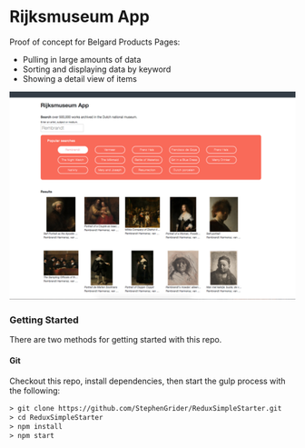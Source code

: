 # Rijksmuseum App

Proof of concept for Belgard Products Pages:

* Pulling in large amounts of data
* Sorting and displaying data by keyword
* Showing a detail view of items

![alt text](rijks_screenshot.png)

### Getting Started

There are two methods for getting started with this repo.

#### Git
Checkout this repo, install dependencies, then start the gulp process with the following:

```
> git clone https://github.com/StephenGrider/ReduxSimpleStarter.git
> cd ReduxSimpleStarter
> npm install
> npm start
```
